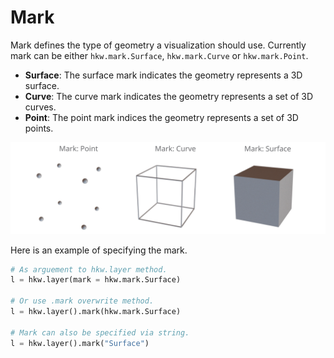 # Mark

Mark defines the type of geometry a visualization should use. Currently mark can be either
`hkw.mark.Surface`, `hkw.mark.Curve` or `hkw.mark.Point`.

* __Surface__: The surface mark indicates the geometry represents a 3D surface.
* __Curve__: The curve mark indicates the geometry represents a set of 3D curves.
* __Point__: The point mark indices the geometry represents a set of 3D points.

![Mark](../images/mark.svg)

Here is an example of specifying the mark.

```py
# As arguement to hkw.layer method.
l = hkw.layer(mark = hkw.mark.Surface)

# Or use .mark overwrite method.
l = hkw.layer().mark(hkw.mark.Surface)

# Mark can also be specified via string.
l = hkw.layer().mark("Surface")
```
